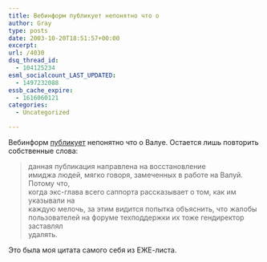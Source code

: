 ```yaml
---
title: Вебинформ публикует непонятно что о
author: Gray
type: posts
date: 2003-10-20T18:51:57+00:00
excerpt:
url: /4030
dsq_thread_id:
  - 104125234
esml_socialcount_LAST_UPDATED:
  - 1497232088
essb_cache_expire:
  - 1616060121
categories:
  - Uncategorized

---
```








Вебинформ <a href="http://webinform.ru/analyst/132.html" target="_blank">публикует</a> непонятно что о Валуе. Остается лишь повторить собственные слова:

> данная публикация направлена на восстановление  
> имиджа людей, мягко говоря, замеченных в работе на Валуй. Потому что,  
> когда экс-глава всего саппорта рассказывает о том, как им указывали на  
> каждую мелочь, за этим видится попытка объяснить, что жалобы  
> пользователей на форуме техподдержки их тоже гендиректор заставлял  
> удалять.

Это была моя цитата самого себя из ЕЖЕ-листа.